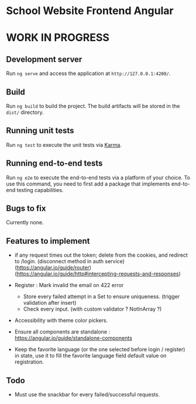 # School Website Frontend Angular

# WORK IN PROGRESS

## Development server
Run `ng serve` and access the application at `http://127.0.0.1:4200/`.

## Build
Run `ng build` to build the project. The build artifacts will be stored in the `dist/` directory.

## Running unit tests

Run `ng test` to execute the unit tests via [Karma](https://karma-runner.github.io).

## Running end-to-end tests

Run `ng e2e` to execute the end-to-end tests via a platform of your choice. To use this command, you need to first add a package that implements end-to-end testing capabilities.

## Bugs to fix
Currently none.

## Features to implement
- if any request times out the token; delete from the cookies, and redirect to /login. (disconnect method in auth service) (https://angular.io/guide/router) (https://angular.io/guide/http#intercepting-requests-and-responses)

- Register : Mark invalid the email on 422 error
  - Store every failed attempt in a Set to ensure uniqueness. (trigger validation after insert)
  - Check every input. (with custom validator ? NotInArray ?)

- Accessibility with theme color pickers.
- Ensure all components are standalone : https://angular.io/guide/standalone-components

- Keep the favorite language (or the one selected before login / register) in state, use it to fill the favorite language field default value on registration.


## Todo
- Must use the snackbar for every failed/successful requests.
